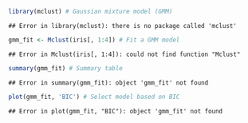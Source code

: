 

``` r
library(mclust) # Gaussian mixture model (GMM)
```

```
## Error in library(mclust): there is no package called 'mclust'
```

``` r
gmm_fit <- Mclust(iris[, 1:4]) # Fit a GMM model
```

```
## Error in Mclust(iris[, 1:4]): could not find function "Mclust"
```

``` r
summary(gmm_fit) # Summary table 
```

```
## Error in summary(gmm_fit): object 'gmm_fit' not found
```

``` r
plot(gmm_fit, 'BIC') # Select model based on BIC
```

```
## Error in plot(gmm_fit, "BIC"): object 'gmm_fit' not found
```

